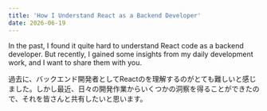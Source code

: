 ```yaml
---
title: 'How I Understand React as a Backend Developer'
date: 2026-06-19
---
```


<a href="https://lifeodyssey.github.io/posts/789fd60c.html" style="text-decoration: none; color: inherit;">
In the past, I found it quite hard to understand React code as a backend developer. But recently, I gained some insights from my daily development work, and I want to share them with you.

過去に、バックエンド開発者としてReactのを理解するのがとても難しいと感じました。しかし最近、日々の開発作業からいくつかの洞察を得ることができたので、それを皆さんと共有したいと思います。

</a>

